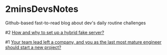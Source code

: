# 2minsDevsNotes
Github-based fast-to-read blog about dev's daily routine challenges

#2 [How and why to set up a hybrid fake server?](https://github.com/vtcaregorodtcev/2minsDevsNotes/issues/2)

#1 [Your team lead left a company, and you as the last most mature engineer should start a new project?](https://github.com/vtcaregorodtcev/2minsDevsNotes/issues/1)
